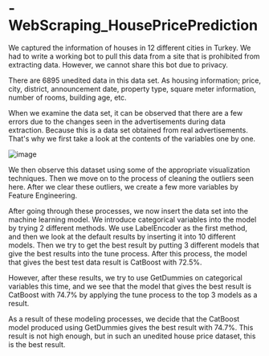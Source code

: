 # -WebScraping_HousePricePrediction

We captured the information of houses in 12 different cities in Turkey. We had to write a working bot to pull this data from a site that is prohibited from extracting data. However, we cannot share this bot due to privacy.

There are 6895 unedited data in this data set. As housing information; price, city, district, announcement date, property type, square meter information, number of rooms, building age, etc.

When we examine the data set, it can be observed that there are a few errors due to the changes seen in the advertisements during data extraction. Because this is a data set obtained from real advertisements. That's why we first take a look at the contents of the variables one by one.

![image](https://user-images.githubusercontent.com/58051004/147223667-812baa56-77e9-4de0-a208-2d0f67e521e2.png)

We then observe this dataset using some of the appropriate visualization techniques. Then we move on to the process of cleaning the outliers seen here. After we clear these outliers, we create a few more variables by Feature Engineering.

After going through these processes, we now insert the data set into the machine learning model. We introduce categorical variables into the model by trying 2 different methods. We use LabelEncoder as the first method, and then we look at the default results by inserting it into 10 different models. Then we try to get the best result by putting 3 different models that give the best results into the tune process. After this process, the model that gives the best test data result is CatBoost with 72.5%.

However, after these results, we try to use GetDummies on categorical variables this time, and we see that the model that gives the best result is CatBoost with 74.7% by applying the tune process to the top 3 models as a result.

As a result of these modeling processes, we decide that the CatBoost model produced using GetDummies gives the best result with 74.7%. This result is not high enough, but in such an unedited house price dataset, this is the best result.
